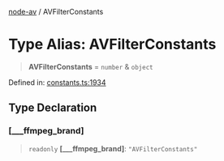 [node-av](../globals.md) / AVFilterConstants

# Type Alias: AVFilterConstants

> **AVFilterConstants** = `number` & `object`

Defined in: [constants.ts:1934](https://github.com/seydx/av/blob/f8631fc881b394300b1479f511d55cf1c370a87f/src/constants/constants.ts#L1934)

## Type Declaration

### \[\_\_\_ffmpeg\_brand\]

> `readonly` **\[\_\_\_ffmpeg\_brand\]**: `"AVFilterConstants"`
